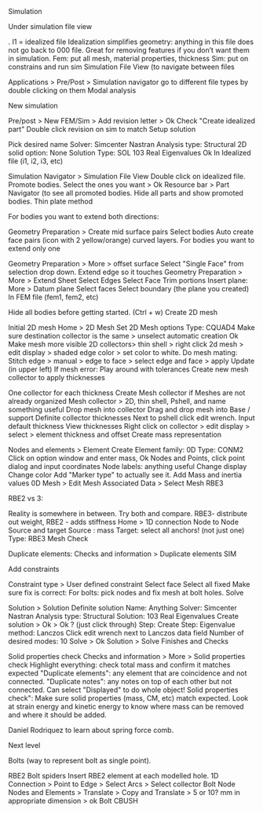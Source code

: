 Simulation

Under simulation file view

. I1 = idealized file Idealization simplifies geometry: anything in this file does not go back to 000 file. Great for removing features if you don’t want them in simulation.
Fem: put all mesh, material properties, thickness
Sim: put on constrains and run sim
Simulation File View (to navigate between files

Applications  > Pre/Post > Simulation navigator
go to different file types by double clicking on them
Modal analysis

New simulation

Pre/post > New FEM/Sim > Add revision letter > Ok
Check "Create idealized part"
Double click revision on sim to match
Setup solution

Pick desired name
Solver: Simcenter Nastran
Analysis type: Structural
2D solid option: None
Solution Type: SOL 103 Real Eigenvalues
Ok
In Idealized file (i1, i2, i3, etc)

Simulation Navigator > Simulation File View
Double click on idealized file.
Promote bodies. Select the ones you want > Ok
Resource bar > Part Navigator (to see all promoted bodies.
Hide all parts and show promoted bodies.
Thin plate method

For bodies you want to extend both directions:

Geometry Preparation > Create mid surface pairs
Select bodies
Auto create face pairs (icon with 2 yellow/orange) curved layers.
For bodies you want to extend only one

Geometry Preparation > More > offset surface
Select "Single Face" from selection drop down.
Extend edge so it touches
Geometry Preparation > More > Extend Sheet
Select Edges
Select Face
Trim portions
Insert plane: More > Datum plane
Select faces
Select boundary (the plane you created)
In FEM file (fem1, fem2, etc)

Hide all bodies before getting started. (Ctrl + w)
Create 2D mesh

Initial 2D mesh
Home > 2D Mesh
Set 2D Mesh options
Type: CQUAD4
Make sure destination collector is the same > unselect automatic creation
Ok
Make mesh more visible
2D collectors> thin shell > right click 2d mesh > edit display > shaded edge color > set color to white.
Do mesh mating:
Stitch edge > manual > edge to face > select edge and face > apply
Update (in upper left)
If mesh error:
Play around with tolerances
Create new mesh collector to apply thicknesses

One collector for each thickness
Create Mesh collector if Meshes are not already organized
Mesh collector > 2D, thin shell, Pshell, and name something useful
Drop mesh into collector
Drag and drop mesh into Base / support
Definite collector thicknesses
Next to pshell click edit wrench.
Input default thickness
View thicknesses
Right click on collector > edit display > select > element thickness and offset
Create mass representation

Nodes and elements > Element Create
Element family: 0D
Type: CONM2
Click on option window and enter mass, Ok
Nodes and Points, click point dialog and input coordinates
Node labels: anything useful
Change display
Change color
Add "Marker type" to actually see it.
Add Mass and inertia values
0D Mesh > Edit Mesh Associated Data > Select Mesh
RBE3

RBE2 vs 3:

Reality is somewhere in between. Try both and compare.
RBE3- distribute out weight, RBE2 - adds stiffness 
Home > 1D connection
Node to Node
Source and target
Source : mass
Target: select all anchors! (not just one)
Type: RBE3
Mesh Check

Duplicate elements:
Checks and information > Duplicate elements
SIM

Add constraints

Constraint type > User defined constraint
Select face
Select all fixed
Make sure fix is correct:
For bolts: pick nodes and fix mesh at bolt holes.
Solve

Solution > Solution
Definite solution
Name: Anything
Solver: Simcenter Nastran
Analysis type: Structural
Solution: 103 Real Eigenvalues
Create solution > Ok > Ok ? (just click through)
Step:
Create Step:
Eigenvalue method: Lanczos
 Click edit wrench next to Lanczos data field
Number of desired modes: 10
Solve > Ok
Solution > Solve
Finishes and Checks

Solid properties check
Checks and information > More > Solid properties check
Highlight everything: check total mass and confirm it matches expected
"Duplicate elements": any element that are coincidence and not connected.
"Duplicate notes": any notes on top of each other but not connected. 
Can select "Displayed" to do whole object!
Solid properties check": Make sure solid properties (mass, CM, etc) match expected.
Look at strain energy and kinetic energy to know where mass can be removed and where it should be added.

Daniel Rodriquez to learn about spring force comb.



Next level

Bolts (way to represent bolt as single point). 

RBE2 Bolt spiders
Insert RBE2 element at each modelled hole. 
1D Connection > Point to Edge > Select Arcs > Select collector
Bolt Node
Nodes and Elements > Translate > Copy and Translate > 5 or 10? mm in appropriate dimension > ok
Bolt CBUSH